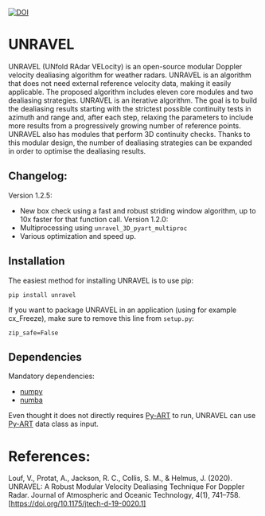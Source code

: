 [![DOI](https://zenodo.org/badge/119326382.svg)](https://zenodo.org/badge/latestdoi/119326382)

# UNRAVEL

UNRAVEL (UNfold RAdar VELocity) is an open-source modular Doppler velocity dealiasing algorithm for weather radars. UNRAVEL is an algorithm that does not need external reference velocity data, making it easily applicable. The proposed algorithm includes eleven core modules and two dealiasing strategies. UNRAVEL is an iterative algorithm. The goal is to build the dealiasing results starting with the strictest possible continuity tests in azimuth and range and, after each step, relaxing the parameters to include more results from a progressively growing number of reference points. UNRAVEL also has modules that perform 3D continuity checks. Thanks to this modular design, the number of dealiasing strategies can be expanded in order to optimise the dealiasing results.

## Changelog:

Version 1.2.5:
- New box check using a fast and robust striding window algorithm, up to 10x faster for that function call.
Version 1.2.0:
- Multiprocessing using `unravel_3D_pyart_multiproc`
- Various optimization and speed up.

## Installation

The easiest method for installing UNRAVEL is to use pip:

```pip install unravel```

If you want to package UNRAVEL in an application (using for example cx_Freeze), make sure to remove this line from `setup.py`:

```zip_safe=False```

## Dependencies

Mandatory dependencies:
- [numpy][1]
- [numba][2]

Even thought it does not directly requires [Py-ART][3] to run, UNRAVEL can use [Py-ART][3] data class as input.

[1]: http://www.scipy.org/
[2]: http://numba.pydata.org
[3]: https://github.com/ARM-DOE/pyart

# References:

Louf, V., Protat, A., Jackson, R. C., Collis, S. M., & Helmus, J. (2020). UNRAVEL: A Robust Modular Velocity Dealiasing Technique For Doppler Radar. Journal of Atmospheric and Oceanic Technology, 4(1), 741–758. [https://doi.org/10.1175/jtech-d-19-0020.1]
